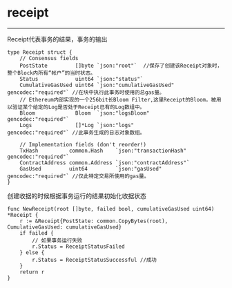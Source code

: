 # receipt #

----------
Receipt代表事务的结果，事务的输出

	type Receipt struct {
		// Consensus fields
		PostState         []byte `json:"root"`  //保存了创建该Receipt对象时，整个Block内所有“帐户”的当时状态。
		Status            uint64 `json:"status"`
		CumulativeGasUsed uint64 `json:"cumulativeGasUsed" gencodec:"required"` //在块中执行此事务时使用的总gas量。
		// Ethereum内部实现的一个256bit长Bloom Filter,这里Receipt的Bloom，被用以验证某个给定的Log是否处于Receipt已有的Log数组中。
		Bloom             Bloom  `json:"logsBloom"         gencodec:"required"`
		Logs              []*Log `json:"logs"              gencodec:"required"` //此事务生成的日志对象数组。
	
		// Implementation fields (don't reorder!)
		TxHash          common.Hash    `json:"transactionHash" gencodec:"required"`
		ContractAddress common.Address `json:"contractAddress"`
		GasUsed         uint64         `json:"gasUsed" gencodec:"required"` //仅此特定交易所使用的gas量。
	}

创建收据的时候根据事务运行的结果初始化收据状态


	func NewReceipt(root []byte, failed bool, cumulativeGasUsed uint64) *Receipt {
		r := &Receipt{PostState: common.CopyBytes(root), CumulativeGasUsed: cumulativeGasUsed}
		if failed {
			// 如果事务运行失败
			r.Status = ReceiptStatusFailed
		} else {
			r.Status = ReceiptStatusSuccessful //成功
		}
		return r
	}
